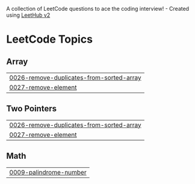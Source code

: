 A collection of LeetCode questions to ace the coding interview! - Created using [LeetHub v2](https://github.com/arunbhardwaj/LeetHub-2.0)
<!---LeetCode Topics Start-->
# LeetCode Topics
## Array
|  |
| ------- |
| [0026-remove-duplicates-from-sorted-array](https://github.com/ashishmishra75/leetcode-Practise/tree/master/0026-remove-duplicates-from-sorted-array) |
| [0027-remove-element](https://github.com/ashishmishra75/leetcode-Practise/tree/master/0027-remove-element) |
## Two Pointers
|  |
| ------- |
| [0026-remove-duplicates-from-sorted-array](https://github.com/ashishmishra75/leetcode-Practise/tree/master/0026-remove-duplicates-from-sorted-array) |
| [0027-remove-element](https://github.com/ashishmishra75/leetcode-Practise/tree/master/0027-remove-element) |
## Math
|  |
| ------- |
| [0009-palindrome-number](https://github.com/ashishmishra75/leetcode-Practise/tree/master/0009-palindrome-number) |
<!---LeetCode Topics End-->